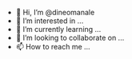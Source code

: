 - 👋 Hi, I’m @dineomanale
- 👀 I’m interested in ...
- 🌱 I’m currently learning ...
- 💞️ I’m looking to collaborate on ...
- 📫 How to reach me ...

<!---
dineomanale/dineomanale is a ✨ special ✨ repository because its `README.md` (this file) appears on your GitHub profile.
You can click the Preview link to take a look at your changes.
--->
